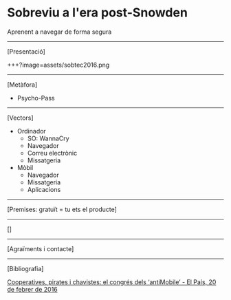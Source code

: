 # Sobreviu a l'era post-Snowden

Aprenent a navegar de forma segura

---

[Presentació]

+++?image=assets/sobtec2016.png

---

[Metàfora]

* Psycho-Pass

---

[Vectors]

* Ordinador
  * SO: WannaCry
  * Navegador
  * Correu electrònic
  * Missatgeria
* Mòbil
  * Navegador
  * Missatgeria
  * Aplicacions

---

[Premises: gratuït = tu ets el producte]

---

[]

---

[Agraïments i contacte]

---

[Bibliografia]

[Cooperatives, pirates i chavistes: el congrés dels ‘antiMobile’ - El País, 20 de febrer de 2016](http://cat.elpais.com/cat/2016/02/20/catalunya/1455987629_287544.html)
